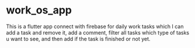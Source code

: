 # work_os_app

This is a flutter app connect with firebase for daily work tasks which I can add a task and remove it, add a comment, filter all tasks which type of tasks u want to see, and then add if the task is finished or not yet.

